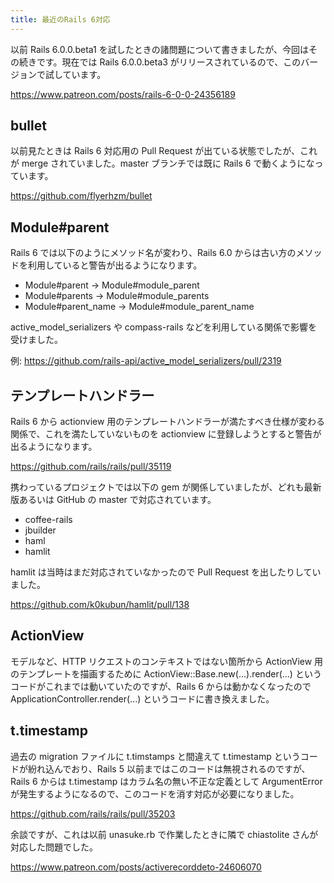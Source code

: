 ```yaml
---
title: 最近のRails 6対応
---
```


以前 Rails 6.0.0.beta1 を試したときの諸問題について書きましたが、今回はその続きです。現在では Rails 6.0.0.beta3 がリリースされているので、このバージョンで試しています。

https://www.patreon.com/posts/rails-6-0-0-24356189

## bullet

以前見たときは Rails 6 対応用の Pull Request が出ている状態でしたが、これが merge されていました。master ブランチでは既に Rails 6 で動くようになっています。

https://github.com/flyerhzm/bullet

## Module#parent

Rails 6 では以下のようにメソッド名が変わり、Rails 6.0 からは古い方のメソッドを利用していると警告が出るようになります。

- Module#parent -> Module#module_parent
- Module#parents -> Module#module_parents
- Module#parent_name -> Module#module_parent_name

active_model_serializers や compass-rails などを利用している関係で影響を受けました。

例: https://github.com/rails-api/active_model_serializers/pull/2319

## テンプレートハンドラー

Rails 6 から actionview 用のテンプレートハンドラーが満たすべき仕様が変わる関係で、これを満たしていないものを actionview に登録しようとすると警告が出るようになります。

https://github.com/rails/rails/pull/35119

携わっているプロジェクトでは以下の gem が関係していましたが、どれも最新版あるいは GitHub の master で対応されています。

- coffee-rails
- jbuilder
- haml
- hamlit

hamlit は当時はまだ対応されていなかったので Pull Request を出したりしていました。

https://github.com/k0kubun/hamlit/pull/138

## ActionView

モデルなど、HTTP リクエストのコンテキストではない箇所から ActionView 用のテンプレートを描画するために ActionView::Base.new(...).render(...) というコードがこれまでは動いていたのですが、Rails 6 からは動かなくなったので ApplicationController.render(...) というコードに書き換えました。

## t.timestamp

過去の migration ファイルに t.timstamps と間違えて t.timestamp というコードが紛れ込んでおり、Rails 5 以前まではこのコードは無視されるのですが、Rails 6 からは t.timestamp はカラム名の無い不正な定義として ArgumentError が発生するようになるので、このコードを消す対応が必要になりました。

https://github.com/rails/rails/pull/35203

余談ですが、これは以前 unasuke.rb で作業したときに隣で chiastolite さんが対応した問題でした。

https://www.patreon.com/posts/activerecorddeto-24606070
